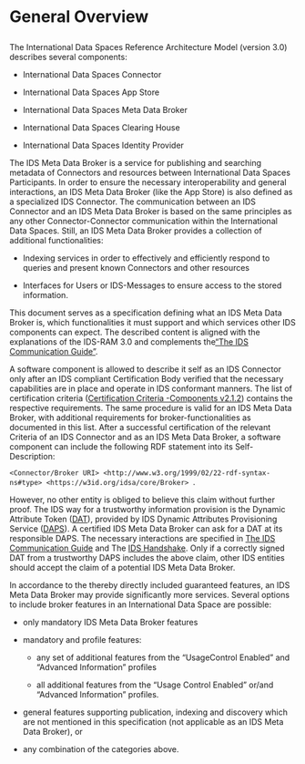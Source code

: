# General Overview<p>
The International Data Spaces Reference Architecture Model (version 3.0) describes several components:<p>
  - International Data Spaces Connector<p>
  - International Data Spaces App Store<p>
  - International Data Spaces Meta Data Broker<p>
  - International Data Spaces Clearing House<p>
  - International Data Spaces Identity Provider<p>

The IDS Meta Data Broker is a service for publishing and searching metadata of Connectors and resources between International Data Spaces Participants.
In order to ensure the necessary interoperability and general interactions, an IDS Meta Data Broker (like the App Store) is also defined as a specialized IDS Connector.
The communication between an IDS Connector and an IDS Meta Data Broker is based on the same principles as any other Connector-Connector communication within
the International Data Spaces. Still, an IDS Meta Data Broker provides a collection of additional functionalities:<p>
  - Indexing services in order to effectively and efficiently respond to queries and present known Connectors and other resources<p>
  - Interfaces for Users or IDS-Messages to ensure access to the stored information.<p>

This document serves as a specification defining what an IDS Meta Data Broker is, which functionalities it must support and which services other IDS components can expect.
The described content is aligned with the explanations of the IDS-RAM 3.0 and complements the[“The IDS Communication Guide”](https://industrialdataspace.jiveon.com/docs/DOC-2524).<p>
A software component is allowed to describe it self as an IDS Connector only after an IDS compliant Certification Body verified that the necessary capabilities are in place and
operate in IDS conformant manners. The list of certification criteria ([Certification Criteria -Components v2.1.2](https://industrialdataspace.jiveon.com/docs/DOC-3823)) contains the respective requirements. 
The same procedure is valid for an IDS Meta Data Broker, with additional requirements for broker-functionalities as documented in this list.
After a successful certification of the relevant Criteria of an IDS Connector and as an IDS Meta Data Broker, a software component can include the following RDF statement
into its Self-Description:<p>
  
`<Connector/Broker URI> <http://www.w3.org/1999/02/22-rdf-syntax-ns#type> <https://w3id.org/idsa/core/Broker> `.<p>
However, no other entity is obliged to believe this claim without further proof. The IDS way for a trustworthy information provision is the Dynamic Attribute Token ([DAT](https://github.com/International-Data-Spaces-Association/IDS-G/tree/master/glossary#dynamic-attribute-token-dat)),
provided by IDS Dynamic Attributes Provisioning Service ([DAPS](https://github.com/International-Data-Spaces-Association/IDS-G/tree/master/glossary#dynamic-attribute-provisioning-service-daps)). A certified IDS Meta Data Broker can ask for a DAT at its responsible DAPS. The necessary interactions are
specified in [The IDS Communication Guide](https://industrialdataspace.jiveon.com/docs/DOC-2524) and The [IDS Handshake](https://industrialdataspace.jiveon.com/docs/DOC-1817). Only if a correctly signed DAT from a trustworthy DAPS includes the above claim, other IDS entities should
accept the claim of a potential IDS Meta Data Broker.<p>
In accordance to the thereby directly included guaranteed features, an IDS Meta Data Broker may provide significantly more services. Several options to include broker features in an International Data Space are possible:<p>
  - only mandatory IDS Meta Data Broker features<p>
  - mandatory and profile features:<p>
    - any set of additional features from the “UsageControl Enabled” and “Advanced Information” profiles<p>
    - all additional features from the “Usage Control Enabled” or/and  “Advanced Information” profiles. <p>
  - general features supporting publication, indexing and discovery which are not mentioned in this specification (not applicable as an IDS Meta Data Broker), or<p>
  - any combination of the categories above.
